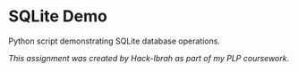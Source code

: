# SQLite Demo
Python script demonstrating SQLite database operations.

_This assignment was created by Hack-Ibrah as part of my PLP coursework._
